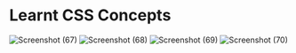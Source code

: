 # Learnt CSS Concepts
![Screenshot (67)](https://user-images.githubusercontent.com/54846994/122023677-658ee300-cde5-11eb-8945-efb42d49b907.png)
![Screenshot (68)](https://user-images.githubusercontent.com/54846994/122023694-6889d380-cde5-11eb-92cb-b0b65e1e3a2f.png)
![Screenshot (69)](https://user-images.githubusercontent.com/54846994/122023700-6aec2d80-cde5-11eb-9a96-6a16494f4c9c.png)
![Screenshot (70)](https://user-images.githubusercontent.com/54846994/122023715-6c1d5a80-cde5-11eb-88b1-47896b53608d.png)
